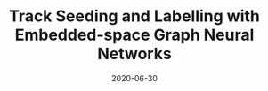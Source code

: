 ---
title: "Track Seeding and Labelling with Embedded-space Graph Neural Networks"
date: 2020-06-30
venue: arxiv:2007.00149
link: https://inspirehep.net/literature/1804530
inspire_id: 1804530
authors: Nicholas Choma, others
---